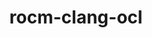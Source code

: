 ---
title: "rocm-clang-ocl"
layout: cache
categories: [package, develop]
meta: {"versions": ["6.1.2"], "compilers": ["gcc@=11.4.0"], "oss": ["ubuntu22.04"], "platforms": ["linux"], "targets": ["x86_64_v3"], "stacks": ["ml-linux-x86_64-rocm", "root"], "num_specs": 5, "num_specs_by_stack": {"ml-linux-x86_64-rocm": 5, "root": 5}}
spec_details: [{"hash": "fvuazqtdgz4p4cv3xr2xmajjs2ip2ik2", "compiler": "gcc@=11.4.0", "versions": ["6.1.2"], "os": "ubuntu22.04", "platform": "linux", "target": "x86_64_v3", "variants": ["build_system=cmake", "build_type=Release", "generator=make", "~ipo"], "stacks": ["ml-linux-x86_64-rocm", "root"], "size": "-", "tarball": "https://binaries.spack.io/develop/build_cache/linux-ubuntu22.04-x86_64_v3/gcc-11.4.0/rocm-clang-ocl-6.1.2/linux-ubuntu22.04-x86_64_v3-gcc-11.4.0-rocm-clang-ocl-6.1.2-fvuazqtdgz4p4cv3xr2xmajjs2ip2ik2.spack"}, {"hash": "t63iibxorevrvtzg6kei3w2lpaqopxvu", "compiler": "gcc@=11.4.0", "versions": ["6.1.2"], "os": "ubuntu22.04", "platform": "linux", "target": "x86_64_v3", "variants": ["build_system=cmake", "build_type=Release", "generator=make", "~ipo"], "stacks": ["ml-linux-x86_64-rocm", "root"], "size": "-", "tarball": "https://binaries.spack.io/develop/build_cache/linux-ubuntu22.04-x86_64_v3/gcc-11.4.0/rocm-clang-ocl-6.1.2/linux-ubuntu22.04-x86_64_v3-gcc-11.4.0-rocm-clang-ocl-6.1.2-t63iibxorevrvtzg6kei3w2lpaqopxvu.spack"}, {"hash": "feq5t36gduqnrc5uqqlqicujpr6mef3i", "compiler": "gcc@=11.4.0", "versions": ["6.1.2"], "os": "ubuntu22.04", "platform": "linux", "target": "x86_64_v3", "variants": ["build_system=cmake", "build_type=Release", "generator=make", "~ipo"], "stacks": ["ml-linux-x86_64-rocm", "root"], "size": "-", "tarball": "https://binaries.spack.io/develop/build_cache/linux-ubuntu22.04-x86_64_v3/gcc-11.4.0/rocm-clang-ocl-6.1.2/linux-ubuntu22.04-x86_64_v3-gcc-11.4.0-rocm-clang-ocl-6.1.2-feq5t36gduqnrc5uqqlqicujpr6mef3i.spack"}, {"hash": "pq5fr4ujxoqx47rbctr3sh2pqiyndqez", "compiler": "gcc@=11.4.0", "versions": ["6.1.2"], "os": "ubuntu22.04", "platform": "linux", "target": "x86_64_v3", "variants": ["build_system=cmake", "build_type=Release", "generator=make", "~ipo"], "stacks": ["ml-linux-x86_64-rocm", "root"], "size": "-", "tarball": "https://binaries.spack.io/develop/build_cache/linux-ubuntu22.04-x86_64_v3/gcc-11.4.0/rocm-clang-ocl-6.1.2/linux-ubuntu22.04-x86_64_v3-gcc-11.4.0-rocm-clang-ocl-6.1.2-pq5fr4ujxoqx47rbctr3sh2pqiyndqez.spack"}, {"hash": "su2w3ceqjmvelojmf463mfclrvnnau74", "compiler": "gcc@=11.4.0", "versions": ["6.1.2"], "os": "ubuntu22.04", "platform": "linux", "target": "x86_64_v3", "variants": ["build_system=cmake", "build_type=Release", "generator=make", "~ipo"], "stacks": ["ml-linux-x86_64-rocm", "root"], "size": "-", "tarball": "https://binaries.spack.io/develop/build_cache/linux-ubuntu22.04-x86_64_v3/gcc-11.4.0/rocm-clang-ocl-6.1.2/linux-ubuntu22.04-x86_64_v3-gcc-11.4.0-rocm-clang-ocl-6.1.2-su2w3ceqjmvelojmf463mfclrvnnau74.spack"}]
---